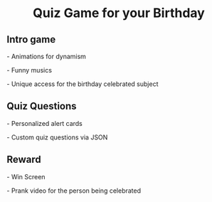 <h1 align="center" id="title">Quiz Game for your Birthday</h1>

<h2>Intro game</h2>
<p id="description">- Animations for dynamism</p>
<p id="description">- Funny musics</p>
<p id="description">- Unique access for the birthday celebrated subject</p>

<h2 id="title">Quiz Questions</h2>
<p id="description">- Personalized alert cards</p>
<p id="description">- Custom quiz questions via JSON</p>

<h2 id="title">Reward</h2>
<p id="description">- Win Screen</p>
<p id="description">- Prank video for the person being celebrated</p>
